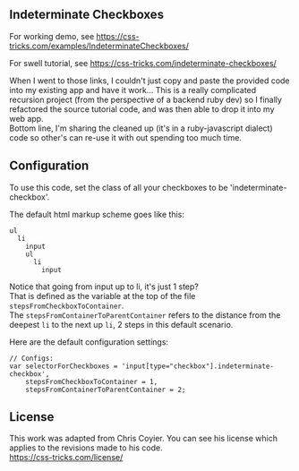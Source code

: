 ## Indeterminate Checkboxes

For working demo, see https://css-tricks.com/examples/IndeterminateCheckboxes/

For swell tutorial, see https://css-tricks.com/indeterminate-checkboxes/

When I went to those links, I couldn't just copy and paste the provided code into my existing app and have it work...
This is a really complicated recursion project (from the perspective of a backend ruby dev)
so I finally refactored the source tutorial code, and was then able to drop it into my web app.  
Bottom line, I'm sharing the cleaned up (it's in a ruby-javascript dialect) code so other's can re-use it with out spending too much time.  

## Configuration

To use this code, set the class of all your checkboxes to be 'indeterminate-checkbox'.  

The default html markup scheme goes like this:

    ul
      li
        input
        ul
          li
            input

Notice that going from input up to li, it's just 1 step?  
That is defined as the variable at the top of the file `stepsFromCheckboxToContainer`.  
The `stepsFromContainerToParentContainer` refers to the distance from the deepest `li` to the next up `li`, 2 steps in this default scenario.  

Here are the default configuration settings:

    // Configs:
    var selectorForCheckboxes = 'input[type="checkbox"].indeterminate-checkbox',
        stepsFromCheckboxToContainer = 1,
        stepsFromContainerToParentContainer = 2;

## License

This work was adapted from Chris Coyier.  You can see his license which applies to the revisions made to his code.  
https://css-tricks.com/license/
